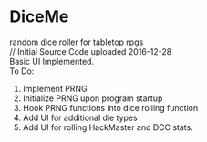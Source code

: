 # DiceMe <br>
random dice roller for tabletop rpgs <br>
// Initial Source Code uploaded 2016-12-28 <br>
Basic UI Implemented. <br>
To Do:<br>
1) Implement PRNG <br>
2) Initialize PRNG upon program startup <br>
3) Hook PRNG functions into dice rolling function <br>
4) Add UI for additional die types <br>
5) Add UI for rolling HackMaster and DCC stats. <br>

